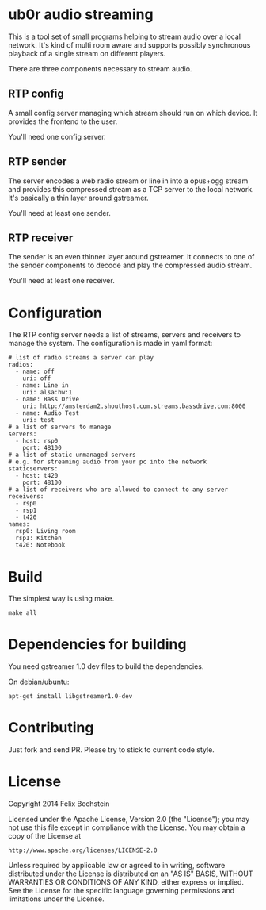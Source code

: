 # ub0r audio streaming

This is a tool set of small programs helping to stream audio over a local network.
It's kind of multi room aware and supports possibly synchronous playback of a single stream on different players.

There are three components necessary to stream audio.

## RTP config

A small config server managing which stream should run on which device.
It provides the frontend to the user.

You'll need one config server.

## RTP sender

The server encodes a web radio stream or line in into a opus+ogg stream and provides this compressed stream as a TCP server to the local network.
It's basically a thin layer around gstreamer.

You'll need at least one sender.

## RTP receiver

The sender is an even thinner layer around gstreamer.
It connects to one of the sender components to decode and play the compressed audio stream.

You'll need at least one receiver.

# Configuration

The RTP config server needs a list of streams, servers and receivers to manage the system.
The configuration is made in yaml format:

    # list of radio streams a server can play
    radios:
      - name: off
        uri: off
      - name: Line in
        uri: alsa:hw:1
      - name: Bass Drive
        uri: http://amsterdam2.shouthost.com.streams.bassdrive.com:8000
      - name: Audio Test
        uri: test
    # a list of servers to manage
    servers:
      - host: rsp0
        port: 48100
    # a list of static unmanaged servers
    # e.g. for streaming audio from your pc into the network
    staticservers:
      - host: t420
        port: 48100
    # a list of receivers who are allowed to connect to any server
    receivers:
      - rsp0
      - rsp1
      - t420
    names:
      rsp0: Living room
      rsp1: Kitchen
      t420: Notebook

# Build

The simplest way is using make.

    make all

# Dependencies for building

You need gstreamer 1.0 dev files to build the dependencies.

On debian/ubuntu:

    apt-get install libgstreamer1.0-dev

# Contributing

Just fork and send PR.
Please try to stick to current code style.

# License

Copyright 2014 Felix Bechstein

Licensed under the Apache License, Version 2.0 (the "License");
you may not use this file except in compliance with the License.
You may obtain a copy of the License at

    http://www.apache.org/licenses/LICENSE-2.0

Unless required by applicable law or agreed to in writing, software
distributed under the License is distributed on an "AS IS" BASIS,
WITHOUT WARRANTIES OR CONDITIONS OF ANY KIND, either express or implied.
See the License for the specific language governing permissions and
limitations under the License.
